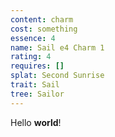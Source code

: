 ```yaml
---
content: charm
cost: something
essence: 4
name: Sail e4 Charm 1
rating: 4
requires: []
splat: Second Sunrise
trait: Sail
tree: Sailor
---
```


Hello **world**!
